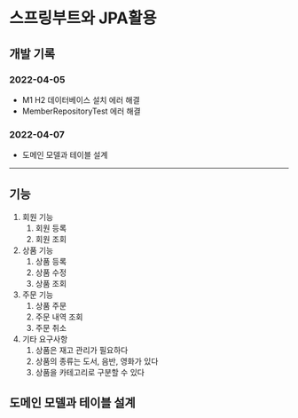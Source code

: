 #  스프링부트와 JPA활용

## 개발 기록
### 2022-04-05
* M1 H2 데이터베이스 설치 에러 해결
* MemberRepositoryTest 에러 해결 

### 2022-04-07
* 도메인 모델과 테이블 설계


---
## 기능
1. 회원 기능
   1. 회원 등록
   2. 회원 조회
2. 상품 기능
   1. 상품 등록
   2. 상품 수정
   3. 상품 조회
3. 주문 기능
   1. 상품 주문
   2. 주문 내역 조회
   3. 주문 취소
4. 기타 요구사항
   1. 상품은 재고 관리가 필요하다
   2. 상품의 종류는 도서, 음반, 영화가 있다
   3. 상품을 카테고리로 구분할 수 있다 
## 도메인 모델과 테이블 설계 
